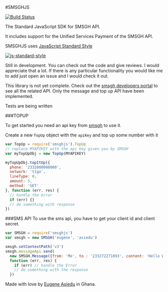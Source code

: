 #SMSGHJS

[![Build Status](https://secure.travis-ci.org/ngenerio/smsghjs.png?branch=master)](https://travis-ci.org/ngenerio/smsghjs)

The Standard JavaScript SDK for SMSGH API.

It includes support for the Unified Services Payment of the SMSGH API.

SMSGHJS uses [JavaScript Standard Style](https://github.com/feross/standard)

[![js-standard-style](https://cdn.rawgit.com/feross/standard/master/badge.svg)](https://github.com/feross/standard)

Still in development. You can check out the code and give reviews. I would appreciate that a lot. If there is any particular functionality you would like me to add just open an issue and I would check it out.

This library is not yet complete. Check out the [smsgh developers portal](http://developers.smsgh.com) to see all the related API. Only the message and top up API have been implemented.

Tests are being written

###TOPUP

To get started you need an api key from [smsgh](http://smsgh.com) to use it.

Create a new `TopUp` object with the `apiKey` and top up some number with it

```js
var TopUp = require('smsghjs').TopUp
// replace MYAPIKEY with the api key given you by SMSGH
var myTopUpObj = new TopUp(MYAPIKEY)

myTopUpObj.topItUp({
  phone: '2332000000000',
  network: 'tigo',
  lineType: 0,
  amount: 5,
  method: 'GET'
}, function (err, res) {
  // handle the error
  if (err) {}
  // do something with response
})
```

###SMS API
To use the sms api, you have to get your client id and client secret.


```js
var SMSGH = require('smsghjs')
var smsgh = new SMSGH('eugene', 'asiedu')

smsgh.setContextPath('v3')
smsgh.messageApi.send(
  new SMSGH.Message({from: 'Me', to : '233272271893', content: 'Hello World'}),
  function (err, res) {
    if (err) // handle the Error
    // do something with the response
  })
```

Made with love by [Eugene Asiedu](https://github.com/ngenerio) in Ghana.
